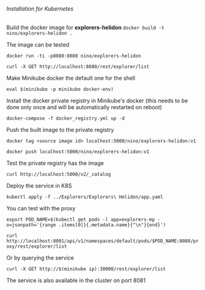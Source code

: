 ###### Installation for Kubernetes

Build the docker image for **explorers-helidon**
`docker build -t nino/explorers-helidon .`

The image can be tested

`docker run -ti -p8080:8080 nino/explorers-helidon`

`curl -X GET http://localhost:8080/rest/explorer/list`

Make Minikube docker the default one for the shell

`eval $(minikube -p minikube docker-env)`

Install the docker private registry in Minikube's docker 
(this needs to be done only once and will be automatically 
restarted on reboot)

`docker-compose -f docker_registry.yml up -d`

Push the built image to the private registry

`docker tag <source image id> localhost:5000/nino/explorers-helidon:v1`

`docker push localhost:5000/nino/explorers-helidon:v1`

Test the private registry has the image

`curl http://localhost:5000/v2/_catalog`

Deploy the service in K8S

`kubectl apply -f ../Explorers/Explorers\ Helidon/app.yaml`

You can test with the proxy

`export POD_NAME=$(kubectl get pods -l app=explorers-mp -o=jsonpath='{range .items[0]}{.metadata.name}{"\n"}{end}')`

`curl http://localhost:8001/api/v1/namespaces/default/pods/$POD_NAME:8080/proxy/rest/explorer/list`

Or by querying the service

`curl -X GET http://$(minikube ip):30000/rest/explorer/list`

The service is also available in the cluster on port 8081